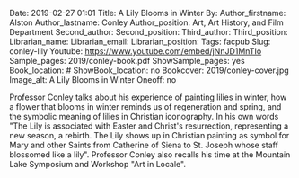 Date: 2019-02-27 01:01
Title: A Lily Blooms in Winter
By: 
Author_firstname: Alston 
Author_lastname: Conley
Author_position: Art, Art History, and Film Department
Second_author:
Second_position:
Third_author:
Third_position:
Librarian_name:
Librarian_email:
Librarian_position:
Tags: facpub
Slug: conley-lily
Youtube: https://www.youtube.com/embed/jNnJD1MnTIo
Sample_pages: 2019/conley-book.pdf
ShowSample_pages: yes
Book_location: #
ShowBook_location: no
Bookcover: 2019/conley-cover.jpg
Image_alt: A Lily Blooms in Winter
Oneoff: no

Professor Conley talks about his experience of painting lilies in winter, how a flower that blooms in winter reminds us of regeneration and spring, and the symbolic meaning of lilies in Christian iconography. In his own words "The Lily is associated with Easter and Christ's resurrection, representing a new season, a rebirth. The Lily shows up in Christian painting as symbol for Mary and other Saints from Catherine of Siena to St. Joseph whose staff blossomed like a lily". Professor Conley also recalls his time at the Mountain Lake Symposium and Workshop "Art in Locale".